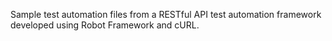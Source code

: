 Sample test automation files from a RESTful API test automation framework developed using Robot Framework and cURL.
